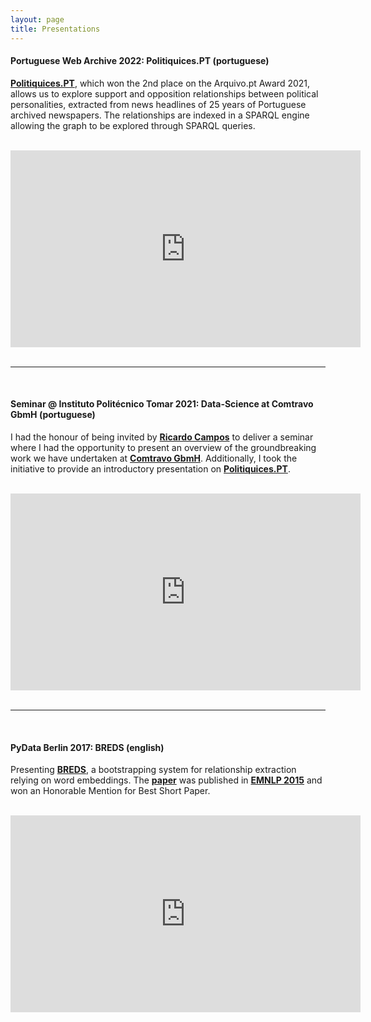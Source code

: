 ```yaml
---
layout: page
title: Presentations
---
```


#### __Portuguese Web Archive 2022: Politiquices.PT__ (portuguese)

[__Politiquices.PT__](https://www.politiquices.pt), which won the 2nd place on the Arquivo.pt Award 2021, allows us to explore support and opposition relationships between political personalities, extracted from news headlines of 25 years of Portuguese archived newspapers. The relationships are indexed in a SPARQL engine allowing the graph to be explored through SPARQL queries.

<br>

<center>
	<iframe src="https://www.youtube.com/embed/lfNS_F84N6k" width="560" height="315" frameborder="0"></iframe>
</center>


<br>

---

<br>


#### __Seminar @&nbsp;Instituto Politécnico Tomar 2021__: Data-Science at Comtravo GbmH (portuguese)


I had the honour of being invited by [__Ricardo Campos__](http://www.ccc.ipt.pt/~ricardo/) to deliver a seminar where I had the opportunity to present an overview of the groundbreaking work we have undertaken at [__Comtravo GbmH__](https://www.comtravo.com/). Additionally, I took the initiative to provide an introductory presentation on [__Politiquices.PT__](https://www.politiquices.pt/).

<br>

<center>
	<iframe src="https://www.youtube.com/embed/wo52Shfs9aA" width="560" height="315" frameborder="0"></iframe>
</center>


<br>

---

<br>



#### __PyData Berlin 2017: BREDS__ (english)


Presenting [__BREDS__](https://github.com/davidsbatista/BREDS), a bootstrapping system for relationship extraction relying on word embeddings. The [__paper__](https://www.davidsbatista.net/assets/documents/publications/breds-emnlp_15.pdf) was published in [__EMNLP 2015__](https://aclanthology.org/volumes/D15-1/) and won an Honorable Mention for Best Short Paper.

<br>

<center>
	<iframe src="https://www.youtube.com/embed/Ra15lX-wojg" width="560" height="315" frameborder="0"></iframe>
</center>